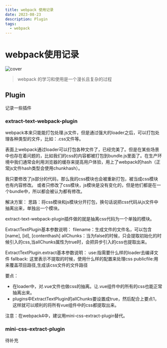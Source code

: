 ```yaml
---
title: webpack 使用记录
date: 2023-08-23
description: Plugin
tags:
  - webpack
---
```


# webpack使用记录

![cover](/Webpack/webpack.png)

> webpack 的学习和使用是一个漫长且复杂的过程

## Plugin

记录一些插件

### extract-text-webpack-plugin

webpack本来只能能打包处理.js文件，但是通过强大的loader之后，可以打包处理各种类型的文件，比如：.css文件等。

表面上webpack通过loader可以打包各种文件了，已经完美了。但是在某些场景中也存在着问题的，比如我们的css的内容都被打包到bundle.js里面了。在生产环境中我们通常会利用浏览器的缓存来提高用户体验，用上了webpack的hash（正常js文件hash类型会使用chunkhash）。

我只要修改了js部分的代码，那么我的css模块也会被重新打包，被当成css模块也有内容修改。
或者只修改了css模块，js模块是没有变化的，但是他们都是在一个bundle中，所以都会被认为都有修改。

解决方案：
思路：将css模块和js模块分开打包，换句话说把css代码从js文件中抽离出来，单独出一个模块。

extract-text-webpack-plugin插件做的就是抽离css代码为一个单独的模块。

ExtractTextPlugin基本参数说明：
filename：生成文件的文件名，可以包含 [name], [id], [contenthash]
allChunks：当为false的时候，只会提取初始化的时候引入的css,当allChunks属性为true时，会把异步引入的css也提取出来。

ExtractTextPlugin.extract基本参数说明：
use:指需要什么样的loader去编译文件
fallback: 这里表示不提取的时候，使用什么样的配置来处理css
publicfile:用来覆盖项目路径,生成该css文件的文件路径

要点：

- 在loader中，对.vue文件也做css的抽离。让.vue组件中的所有的css也能正常抽离出来。
- plugins中ExtractTextPlugin的allChunks要设置成true，然后配合上要点1，这样就可以顺利的将所有vue组件中的css都提取出来。

注意：在webpack4中，建议用mini-css-extract-plugin替代。

### mini-css-extract-plugin

待补充
